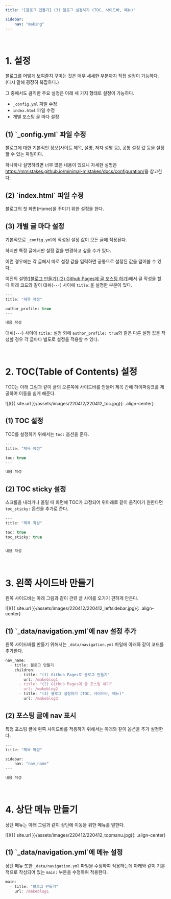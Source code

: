 ```yaml
---
title: "[블로그 만들기] (3) 블로그 설정하기 (TOC, 사이드바, 메뉴)"

sidebar:
    nav: "making"
---
```


<br/>




# 1. 설정

블로그를 어떻게 보여줄지 꾸미는 것은 매우 세세한 부분까지 직접 설정이 가능하다.  
(다시 말해 굉장히 복잡하다.)

그 중에서도 큼직한 주요 설정은 아래 세 가지 형태로 설정이 가능하다.

- `_config.yml` 파일 수정
- `index.html` 파일 수정
- 개별 포스팅 글 마다 설정

## (1) \`_config.yml\` 파일 수정

블로그에 대한 기본적인 정보(사이트 제목, 설명, 저자 설명 등), 공통 설정 값 등을 설정할 수 있는 파일이다.

하나하나 설명하려면 너무 많은 내용이 있으니 자세한 설명은 <https://mmistakes.github.io/minimal-mistakes/docs/configuration/>을 참고한다.


## (2) \`index.html\` 파일 수정

블로그의 첫 화면(Home)을 꾸미기 위한 설정을 한다.


## (3) 개별 글 마다 설정

기본적으로 `_config.yml`에 작성된 설정 값이 모든 글에 적용된다.

하지만 특정 글에서만 설정 값을 변경하고 싶을 수가 있다.

이런 경우에는 각 글에서 따로 설정 값을 입력하면 공통으로 설정된 값을 덮어쓸 수 있다.

이전의 설명([[블로그 만들기] (2) Github Pages에 글 포스팅 하기]({{site.url}}/makeblog2))에서 글 작성을 할 때 아래 코드와 같이 대쉬(`---`) 사이에 `title:`을 설정한 부분이 있다.

```javascript
---
title: "제목 작성"

author_profile: true
---

내용 작성
```

대쉬(`---`) 사이에 `title:` 설정 외에 `author_profile: true`와 같은 다른 설정 값을 작성할 경우 각 글마다 별도로 설정을 적용할 수 있다.


<br/>




# 2. TOC(Table of Contents) 설정

TOC는 아래 그림과 같이 글의 오른쪽에 사이드바를 만들어 제목 간에 하이퍼링크를 제공하여 이동을 쉽게 해준다.

![]({{ site.url }}/assets/images/220412/220412_toc.jpg){: .align-center} 

## (1) TOC 설정

TOC를 설정하기 위해서는 `toc:` 옵션을 준다.


```javascript
---
title: "제목 작성"

toc: true
---

내용 작성
```

## (2) TOC sticky 설정

스크롤을 내리거나 올릴 때 화면에 TOC가 고정되어 위아래로 같이 움직이기 원한다면 `toc_sticky:` 옵션을 추가로 준다.

```javascript
---
title: "제목 작성"

toc: true
toc_sticky: true
---

내용 작성
```

<br/>




# 3. 왼쪽 사이드바 만들기

왼쪽 사이드바는 아래 그림과 같이 관련 글 사이를 오가기 편하게 만든다.

![]({{ site.url }}/assets/images/220412/220412_leftsidebar.jpg){: .align-center} 

## (1) \`_data/navigation.yml\`에 nav 설정 추가

왼쪽 사이드바를 만들기 위해서는 `_data/navigation.yml` 파일에 아래와 같이 코드를 추가한다.

```javascript
nav_name:
  - title: 블로그 만들기
    children:
      - title: "(1) Github Pages로 블로그 만들기"
        url: /makeblog1
      - title: "(2) Github Pages에 글 포스팅 하기"
        url: /makeblog2
      - title: "(3) 블로그 설정하기 (TOC, 사이드바, 메뉴)"
        url: /makeblog3
```

## (2) 포스팅 글에 nav 표시

특정 포스팅 글에 왼쪽 사이드바를 적용하기 위해서는 아래와 같이 옵션을 추가 설정한다. 

```javascript
---
title: "제목 작성"

sidebar:
    nav: "nav_name"
---

내용 작성
```

<br/>




# 4. 상단 메뉴 만들기

상단 메뉴는 아래 그림과 같이 상단에 이동을 위한 메뉴를 말한다.

![]({{ site.url }}/assets/images/220412/220412_topmanu.jpg){: .align-center} 

## (1) \`_data/navigation.yml\`에 메뉴 설정

상단 메뉴 또한 `_data/navigation.yml` 파일을 수정하여 적용하는데 아래와 같이 기본적으로 작성되어 있는 `main:` 부분을 수정하여 적용한다.

```javascript
main:
  - title: "블로그 만들기"
    url: /makeblog1
```

